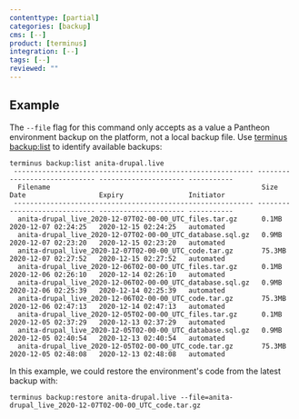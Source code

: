```yaml
---
contenttype: [partial]
categories: [backup]
cms: [--]
product: [terminus]
integration: [--]
tags: [--]
reviewed: ""
---
```


## Example

The `--file` flag for this command only accepts as a value a Pantheon environment backup on the platform, not a local backup file.
Use [terminus backup:list](/terminus/commands/backup-list) to identify available backups:

```bash{outputLines: 2-13}
terminus backup:list anita-drupal.live
 ----------------------------------------------------------- -------- --------------------- --------------------- -----------
  Filename                                                    Size     Date                  Expiry                Initiator  
 ----------------------------------------------------------- -------- --------------------- --------------------- -----------
  anita-drupal_live_2020-12-07T02-00-00_UTC_files.tar.gz      0.1MB    2020-12-07 02:24:25   2020-12-15 02:24:25   automated  
  anita-drupal_live_2020-12-07T02-00-00_UTC_database.sql.gz   0.9MB    2020-12-07 02:23:20   2020-12-15 02:23:20   automated  
  anita-drupal_live_2020-12-07T02-00-00_UTC_code.tar.gz       75.3MB   2020-12-07 02:27:52   2020-12-15 02:27:52   automated  
  anita-drupal_live_2020-12-06T02-00-00_UTC_files.tar.gz      0.1MB    2020-12-06 02:26:10   2020-12-14 02:26:10   automated  
  anita-drupal_live_2020-12-06T02-00-00_UTC_database.sql.gz   0.9MB    2020-12-06 02:25:39   2020-12-14 02:25:39   automated  
  anita-drupal_live_2020-12-06T02-00-00_UTC_code.tar.gz       75.3MB   2020-12-06 02:47:13   2020-12-14 02:47:13   automated  
  anita-drupal_live_2020-12-05T02-00-00_UTC_files.tar.gz      0.1MB    2020-12-05 02:37:29   2020-12-13 02:37:29   automated  
  anita-drupal_live_2020-12-05T02-00-00_UTC_database.sql.gz   0.9MB    2020-12-05 02:40:54   2020-12-13 02:40:54   automated  
  anita-drupal_live_2020-12-05T02-00-00_UTC_code.tar.gz       75.3MB   2020-12-05 02:48:08   2020-12-13 02:48:08   automated
```

In this example, we could restore the environment's code from the latest backup with:

```bash{promptUser: user}
terminus backup:restore anita-drupal.live --file=anita-drupal_live_2020-12-07T02-00-00_UTC_code.tar.gz
```
